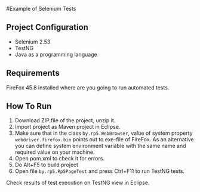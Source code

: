 #Example of Selenium Tests

## Project Configuration
- Selenium 2.53
- TestNG
- Java as a programming language 

## Requirements
FireFox 45.8 installed where are you going to run automated tests. 

## How To Run 
1. Download ZIP file of the project, unzip it. 
2. Import project as Maven project in Eclipse.
3. Make sure that in the class `by.rp5.WebBrowser`, value of system property `webdriver.firefox.bin` points out to exe-file of FireFox. As an alternative you can define system environment variable with the same name and required value on your machine.  
4. Open pom.xml to check it for errors. 
5. Do Alt+F5 to build project
6. Open file `by.rp5.Rp5PageTest` and press Ctrl+F11 to run TestNG tests.   

Check results of test execution on TestNG view in Eclipse.

